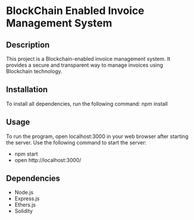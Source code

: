 # BlockChain Enabled Invoice Management System

## Description
This project is a Blockchain-enabled invoice management system. It provides a secure and transparent way to manage invoices using Blockchain technology.

## Installation
To install all dependencies, run the following command:
    npm install


## Usage
To run the program, open localhost:3000 in your web browser after starting the server. Use the following command to start the server:
-  npm start
-  open http://localhost:3000/


## Dependencies
- Node.js
- Express.js
- Ethers.js
- Solidity






